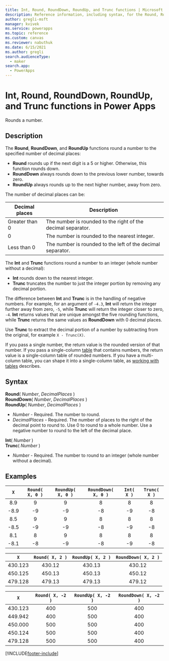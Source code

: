 ```yaml
---
title: Int, Round, RoundDown, RoundUp, and Trunc functions | Microsoft Docs
description: Reference information, including syntax, for the Round, RoundDown, and RoundUp functions in Power Apps
author: gregli-msft
manager: kvivek
ms.service: powerapps
ms.topic: reference
ms.custom: canvas
ms.reviewer: nabuthuk
ms.date: 6/15/2021
ms.author: gregli
search.audienceType: 
  - maker
search.app: 
  - PowerApps
---
```

# Int, Round, RoundDown, RoundUp, and Trunc functions in Power Apps
Rounds a number.

## Description
The **Round**, **RoundDown**, and **RoundUp** functions round a number to the specified number of decimal places:

* **Round** rounds up if the next digit is a 5 or higher. Otherwise, this function rounds down.
* **RoundDown** always rounds down to the previous lower number, towards zero.
* **RoundUp** always rounds up to the next higher number, away from zero.

The number of decimal places can be:

| Decimal places | Description |
|-----|-----|
| Greater than 0 | The number is rounded to the right of the decimal separator.  | 
| 0 |  The number is rounded to the nearest integer. |
| Less than 0 | The number is rounded to the left of the decimal separator.  |

The **Int** and **Trunc** functions round a number to an integer (whole number without a decimal): 

* **Int** rounds down to the nearest integer.  
* **Trunc** truncates the number to just the integer portion by removing any decimal portion.  

The difference between **Int** and **Trunc** is in the handling of negative numbers.  For example, for an argument of `-4.3`, **Int** will return the integer further away from zero, `-5`, while **Trunc** will return the integer closer to zero, `-4`.   **Int** returns values that are unique amongst the five rounding functions, while **Trunc** returns the same values as **RoundDown** with 0 decimal places.

Use **Trunc** to extract the decimal portion of a number by subtracting from the original, for example `X - Trunc(X)`.  

If you pass a single number, the return value is the rounded version of that number.  If you pass a single-column [table](../working-with-tables.md) that contains numbers, the return value is a single-column table of rounded numbers. If you have a multi-column table, you can shape it into a single-column table, as [working with tables](../working-with-tables.md) describes.

## Syntax
**Round**( *Number*, *DecimalPlaces* )<br>**RoundDown**( *Number*, *DecimalPlaces* )<br>**RoundUp**( *Number*, *DecimalPlaces* )

* *Number* - Required. The number to round.
* *DecimalPlaces* - Required.  The number of places to the right of the decimal point to round to.  Use 0 to round to a whole number.  Use a negative number to round to the left of the decimal place.

**Int**( *Number* )<br>**Trunc**( *Number* )

* *Number* - Required. The number to round to an integer (whole number without a decimal).

## Examples

| `X`  | `Round( X, 0 )` | `RoundUp( X, 0 )` | `RoundDown( X, 0 )` | `Int( X )` | `Trunc( X )` |
|:----:|:-----:|:-----:|:------:|:----:|:-----:|
| 8.9 | 9 | 9 | 8 | 8 | 8 |
| -8.9 | -9 | -9 | -8 | -9 | -8 |
| 8.5 | 9 | 9 | 8 | 8 | 8 |
| -8.5 | -9 | -9 | -8 | -9 | -8 |
| 8.1 | 8 | 9 | 8 | 8 | 8 |
| -8.1 | -8 | -9 | -8 | -9 | -8 |

| `X` | `Round( X, 2 )` | `RoundUp( X, 2 )` | `RoundDown( X, 2 )` | 
|:----:|:----:|:------------:|:----------:|
| 430.123 | 430.12 | 430.13 | 430.12 | 
| 450.125 | 450.13 | 450.13 | 450.12 | 
| 479.128 | 479.13 | 479.13 | 479.12 |

| `X` | `Round( X, -2 )` | `RoundUp( X, -2 )` | `RoundDown( X, -2 )` |
|:----:|:----:|:------------:|:----------:|
| 430.123 | 400 | 500 | 400 |
| 449.942 | 400 | 500 | 400 |
| 450.000 | 500 | 500 | 400 |
| 450.124 | 500 | 500 | 400 |
| 479.128 | 500 | 500 | 400 |

[!INCLUDE[footer-include](../../../includes/footer-banner.md)]